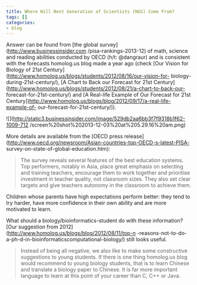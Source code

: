 ```yaml
---
title: Where Will Next Generation of Scientists (NGS) Come From?
tags: []
categories:
- blog
---
```

Answer can be found from [the global survey](http://www.businessinsider.com
/pisa-rankings-2013-12) of math, science and reading abilities conducted by
OECD (h/t: @dangraur) and is consistent with the forecasts homolog.us blog
made a year ago (check [Our Vision for Biology of 21st
Century](http://www.homolog.us/blogs/students/2012/08/16/our-vision-for-
biology-during-21st-century/), [A Chart to Back our Forecast for 21st
Century](http://www.homolog.us/blogs/students/2012/08/21/a-chart-to-back-our-
forecast-for-21st-century/) and [A Real-life Example of Our Forecast for 21st
Century](http://www.homolog.us/blogs/blog/2012/09/17/a-real-life-example-of-
our-forecast-for-21st-century/)).
<!--more-->

![](http://static3.businessinsider.com/image/529db2aa6bb3f7f9318b1f62-1009-712
/screen%20shot%202013-12-03%20at%205.29.16%20am.png)

More details are available from the [OECD press
release](http://www.oecd.org/newsroom/Asian-countries-top-OECD-s-latest-PISA-
survey-on-state-of-global-education.htm):

> The survey reveals several features of the best education systems. Top
performers, notably in Asia, place great emphasis on selecting and training
teachers, encourage them to work together and prioritise investment in teacher
quality, not classroom sizes. They also set clear targets and give teachers
autonomy in the classroom to achieve them.

Children whose parents have high expectations perform better: they tend to try
harder, have more confidence in their own ability and are more motivated to
learn.

What should a biology/bioinformatics-student do with these information? [Our
suggestion from 2012](http://www.homolog.us/blogs/blog/2012/08/11/top-n
-reasons-not-to-do-a-ph-d-in-bioinformaticscomputational-biology/) still looks
useful.

> Instead of being all negative, we also like to make some constructive
suggestions to young students. If there is one thing homolog.us blog would
recommend to young biology students, that is to learn Chinese and translate a
biology paper to Chinese. It is far more important language to learn at this
point of your career than C, C++ or Java.

